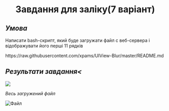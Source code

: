 
<h1 align = 'center'> Завдання для заліку(7 варіант) </h1>
<h2><i>Умова</i></h2>
<p>Написати bash-скрипт, який буде загружати файл с веб-сервера і відображувати його перші 11 рядків</p>
https://raw.githubusercontent.com/xpams/UIView-Blur/master/README.md
<h2><i>Результати завдання<</i></h2>
<img src="https://i.imgur.com/8RhGF9h.png"></p>
<p><i>Весь загружений файл</i></p>
<p><img src="https://imgur.com/8FAqhqs" alt="Файл"></p>



